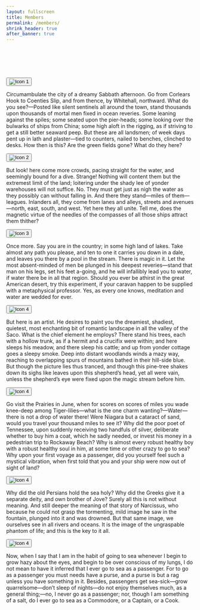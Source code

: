 ```yaml
---
layout: fullscreen
title: Members
permalink: /members/
shrink_header: true
after_banner: true
---
```


<div style="height: 5rem;"></div>

<div class="icon-grid">
  <div class="icon-item">
    <button class="icon-toggle">
      <img src="{{ site.baseurl }}/assets/icons/icon1_oval.jpg" alt="Icon 1" />
    </button>
    <div class="icon-dropdown">
      <p>Circumambulate the city of a dreamy Sabbath afternoon. Go from Corlears Hook to Coenties Slip, and from thence, by Whitehall, northward. What do you see?—Posted like silent sentinels all around the town, stand thousands upon thousands of mortal men fixed in ocean reveries. Some leaning against the spiles; some seated upon the pier-heads; some looking over the bulwarks of ships from China; some high aloft in the rigging, as if striving to get a still better seaward peep. But these are all landsmen; of week days pent up in lath and plaster—tied to counters, nailed to benches, clinched to desks. How then is this? Are the green fields gone? What do they here?</p>
    </div>
  </div>

  <div class="icon-item">
    <button class="icon-toggle">
      <img src="{{ site.baseurl }}/assets/icons/icon2_oval.jpg" alt="Icon 2" />
    </button>
    <div class="icon-dropdown">
      <p>But look! here come more crowds, pacing straight for the water, and seemingly bound for a dive. Strange! Nothing will content them but the extremest limit of the land; loitering under the shady lee of yonder warehouses will not suffice. No. They must get just as nigh the water as they possibly can without falling in. And there they stand—miles of them—leagues. Inlanders all, they come from lanes and alleys, streets and avenues—north, east, south, and west. Yet here they all unite. Tell me, does the magnetic virtue of the needles of the compasses of all those ships attract them thither?</p>
    </div>
  </div>

  <div class="icon-item">
    <button class="icon-toggle">
      <img src="{{ site.baseurl }}/assets/icons/icon3_oval.jpg" alt="Icon 3" />
    </button>
    <div class="icon-dropdown">
      <p>Once more. Say you are in the country; in some high land of lakes. Take almost any path you please, and ten to one it carries you down in a dale, and leaves you there by a pool in the stream. There is magic in it. Let the most absent-minded of men be plunged in his deepest reveries—stand that man on his legs, set his feet a-going, and he will infallibly lead you to water, if water there be in all that region. Should you ever be athirst in the great American desert, try this experiment, if your caravan happen to be supplied with a metaphysical professor. Yes, as every one knows, meditation and water are wedded for ever.</p>
    </div>
  </div>

  <div class="icon-item">
    <button class="icon-toggle">
      <img src="{{ site.baseurl }}/assets/icons/icon4_oval.jpg" alt="Icon 4" />
    </button>
    <div class="icon-dropdown">
      <p>But here is an artist. He desires to paint you the dreamiest, shadiest, quietest, most enchanting bit of romantic landscape in all the valley of the Saco. What is the chief element he employs? There stand his trees, each with a hollow trunk, as if a hermit and a crucifix were within; and here sleeps his meadow, and there sleep his cattle; and up from yonder cottage goes a sleepy smoke. Deep into distant woodlands winds a mazy way, reaching to overlapping spurs of mountains bathed in their hill-side blue. But though the picture lies thus tranced, and though this pine-tree shakes down its sighs like leaves upon this shepherd’s head, yet all were vain, unless the shepherd’s eye were fixed upon the magic stream before him.</p>
    </div>
  </div>

  <div class="icon-item">
    <button class="icon-toggle">
      <img src="{{ site.baseurl }}/assets/icons/icon5_oval.jpg" alt="Icon 4" />
    </button>
    <div class="icon-dropdown">
      <p>Go visit the Prairies in June, when for scores on scores of miles you wade knee-deep among Tiger-lilies—what is the one charm wanting?—Water—there is not a drop of water there! Were Niagara but a cataract of sand, would you travel your thousand miles to see it? Why did the poor poet of Tennessee, upon suddenly receiving two handfuls of silver, deliberate whether to buy him a coat, which he sadly needed, or invest his money in a pedestrian trip to Rockaway Beach? Why is almost every robust healthy boy with a robust healthy soul in him, at some time or other crazy to go to sea? Why upon your first voyage as a passenger, did you yourself feel such a mystical vibration, when first told that you and your ship were now out of sight of land? </p>
    </div>
  </div>

  <div class="icon-item">
    <button class="icon-toggle">
      <img src="{{ site.baseurl }}/assets/icons/icon6_oval.jpg" alt="Icon 4" />
    </button>
    <div class="icon-dropdown">
      <p>Why did the old Persians hold the sea holy? Why did the Greeks give it a separate deity, and own brother of Jove? Surely all this is not without meaning. And still deeper the meaning of that story of Narcissus, who because he could not grasp the tormenting, mild image he saw in the fountain, plunged into it and was drowned. But that same image, we ourselves see in all rivers and oceans. It is the image of the ungraspable phantom of life; and this is the key to it all.</p>
    </div>
  </div>

  <div class="icon-item">
    <button class="icon-toggle">
      <img src="{{ site.baseurl }}/assets/icons/icon7_oval.jpg" alt="Icon 4" />
    </button>
    <div class="icon-dropdown">
      <p>Now, when I say that I am in the habit of going to sea whenever I begin to grow hazy about the eyes, and begin to be over conscious of my lungs, I do not mean to have it inferred that I ever go to sea as a passenger. For to go as a passenger you must needs have a purse, and a purse is but a rag unless you have something in it. Besides, passengers get sea-sick—grow quarrelsome—don’t sleep of nights—do not enjoy themselves much, as a general thing;—no, I never go as a passenger; nor, though I am something of a salt, do I ever go to sea as a Commodore, or a Captain, or a Cook.</p>
    </div>
  </div>
</div>
